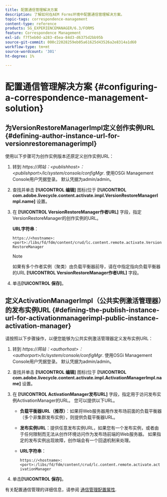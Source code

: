 ```yaml
---
title: 配置通信管理解决方案
description: 了解如何在AEM Forms环境中配置通信管理解决方案。
topic-tags: correspondence-management
content-type: reference
products: SG_EXPERIENCEMANAGER/6.3/FORMS
feature: Correspondence Management
exl-id: f7f5eb0d-a283-45ea-84d3-d6375d2bb95b
source-git-commit: 000c22028259eb05a61625d43526a2e8314a1d60
workflow-type: tm+mt
source-wordcount: '301'
ht-degree: 1%

---
```


# 配置通信管理解决方案 {#configuring-a-correspondence-management-solution}

## 为VersionRestoreManagerImpl定义创作实例URL {#defining-author-instance-url-for-versionrestoremanagerimpl}

使用以下步骤可为创作实例版本还原定义创作实例URL：

1. 转到 *https://网站：&lt;publishhost>：&lt;publishport>/lc/system/console/configMgr*. 使用OSGi Management Console用户凭据登录。 默认凭据为admin/admin。
1. 查找并单击 **[!UICONTROL 编辑]** 图标(位于 **[!UICONTROL com.adobe.livecycle.content.activate.impl.VersionRestoreManagerImpl.name]** 设置。
1. 在 **[!UICONTROL VersionRestoreManager作者URL]** 字段，指定VersionRestoreManager的创作实例的URL。

   **URL字符串**：

   `https://<hostname>:<port>:/libs/fd/fdm/content/crud/lc.content.remote.activate.VersionRestoreManager`

   >[!NOTE]
   >
   >如果有多个作者实例（聚类）由负载平衡器前导，请在中指定指向负载平衡器的URL **[!UICONTROL VersionRestoreManager作者URL]** 字段。

1. 单击&#x200B;**[!UICONTROL 保存]**。

## 定义ActivationManagerImpl（公共实例激活管理器）的发布实例URL {#defining-the-publish-instance-url-for-activationmanagerimpl-public-instance-activation-manager}

请按照以下步骤操作，以便您能够为公共实例激活管理器定义发布实例URL：

1. 转到 *https://网站：&lt;authorhost>：&lt;authorport>/lc/system/console/configMgr*. 使用OSGi Management Console用户凭据登录。 默认凭据为admin/admin。
1. 查找并单击 **[!UICONTROL 编辑]** 图标(位于 **[!UICONTROL com.adobe.livecycle.content.activate.impl.ActivationManagerImpl.name]** 设置。
1. 在 **[!UICONTROL ActivationManager发布URL]** 字段，指定用于访问发布实例ActivationManager的URL。 您可以提供以下URL。

   * **负载平衡器URL（推荐）**：如果将Web服务器用作发布场前面的负载平衡器（多个非集群发布实例），则提供负载平衡器URL。
   * **发布实例URL**：提供任意发布实例URL，如果您有一个发布实例，或者由于任何限制而无法从创作环境访问作为发布场前端的Web服务器。 如果指定的发布实例出现故障，创作端会有一个回退机制来处理。
   * **URL字符串**：

     `https://<hostname>:<port>:/libs/fd/fdm/content/crud/lc.content.remote.activate.activationManager`

1. 单击&#x200B;**[!UICONTROL 保存]**。

有关配置通信管理的详细信息，请参阅 [通信管理配置属性](https://helpx.adobe.com/aem-forms/6-2/cm-configuration-properties.html).
